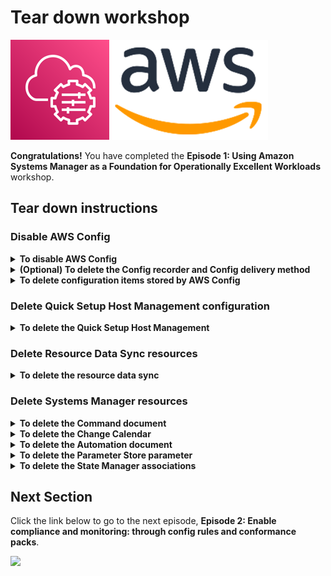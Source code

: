 # Tear down workshop

![](media/ssm-aws-logo.png)

**Congratulations!** You have completed the **Episode 1: Using Amazon Systems Manager as a Foundation for Operationally Excellent Workloads** workshop.

## Tear down instructions

### Disable AWS Config

<details>
<summary><b>To disable AWS Config</b></summary><p>

1. Open the AWS Systems Manager console at https://console.aws.amazon.com/systems-manager/.
1. In the navigation pane, choose [**Quick Setup**](https://console.aws.amazon.com/systems-manager/quick-setup).
1. Choose the **Config Recording** configuration created previously, choose **Actions**, and choose **Delete Configuration**.

    1. Choose **Remove all OUs and Regions**.
    1. This process will take a few moments to complete, once complete proceed with the next step.

1. Choose the **Config Recording** configuration, choose **Actions**, and choose **Delete configuration**.

    1. In the **Delete Configuration** window, type **delete**, and choose **Delete**.
    
After the configuration has successfully been removed. Proceed with the next steps.

1. Open the AWS Config console at https://console.aws.amazon.com/config.
1. In the navigation pane, choose [**Settings**](https://console.aws.amazon.com/config/home#/settings).
1. Choose **Edit**.
1. Uncheck **Enable recording** and choose **Save**.

    ![](/media/config-disable-recording.png)
    
1. You will then be returned to the AWS Config settings page where you should see **Recording is off** under **Recorder**.

    ![](/media/config-recorder-off.png)
</p></details>

<details>
<summary><b>(Optional) To delete the Config recorder and Config delivery method</b></summary><p>

To delete the Config recorder and Config delivery channel, perform the following steps using AWS CloudShell:

From the AWS Management Console, you can launch AWS CloudShell by choosing the following options available on the navigation bar:

1. Choose the AWS CloudShell icon.
1. Start typing "cloudshell" in Search box and then choose the CloudShell option.

    ![](https://docs.aws.amazon.com/cloudshell/latest/userguide/images/launch_options.png)

1. To delete the Config recorder, enter the following command:
    
    ```aws configservice delete-configuration-recorder --configuration-recorder-name default```

1. To delete the Config delivery channel, enter the following command:

    ```aws configservice delete-delivery-channel --delivery-channel-name default```
    
1. Return to the AWS Config console to confirm Config is no longer enabled. If you see the **Set up AWS Config** page, then Config has successfully been disabled.

</p></details>

<details>
<summary><b>To delete configuration items stored by AWS Config</b></summary><p>

1. Open the Amazon S3 console at https://s3.console.aws.amazon.com/s3.
1. Choose the S3 bucket created by Quick Setup. The name will be similar to ```aws-quick-setup-config-recording-123456789012-z5ajl```.
1. Choose **Empty**.

    1. On the **Empty bucket** page, type **permanently delete** to confirm deletion of the objects in the S3 bucket.
    1. Choose **Empty**.

1. Choose the S3 bucket created by Quick Setup. The name will be similar to ```aws-quick-setup-config-recording-123456789012-z5ajl```.
1. Choose **Delete**.
    
    1. On the **Delete bucket** page, type the name of the S3 bucket to confirm deletion of the S3 bucket.
    1. Choose **Delete bucket**.

</p></details>



### Delete Quick Setup Host Management configuration

<details>
<summary><b>To delete the Quick Setup Host Management</b></summary><p>

1. Open the AWS Systems Manager console at https://console.aws.amazon.com/systems-manager/.
1. In the navigation pane, choose [**Quick Setup**](https://console.aws.amazon.com/systems-manager/quick-setup).
1. Choose the **Host Management** configuration created previously, choose **Actions**, and choose **Delete Configuration**.

    1. Choose **Remove all OUs and Regions**.
    1. This process will take a few moments to complete, once complete proceed with the next step.

1. Choose the **Host Management** configuration, choose **Actions**, and choose **Delete configuration**.

    1. In the **Delete Configuration** window, type **delete**, and choose **Delete**.
    
</p></details>

### Delete Resource Data Sync resources

<details>
<summary><b>To delete the resource data sync</b></summary><p>

1. Open the Resource Data Sync console at https://console.aws.amazon.com/systems-manager/managed-instances/resource-data-sync.
1. Choose the resource data sync **YOURNAME-inventory-s3-sync** and choose **Delete**.
1. In the **Delete resource data sync** window, choose **Delete resource data sync**. 

**To delete the S3 bucket created for the resource data sync**

1. Open the Amazon S3 console at https://s3.console.aws.amazon.com/s3.
1. Choose the S3 bucket **YOURFIRSTNAME-sm-workshop** and choose **Empty**.

    1. On the **Empty bucket** page, type **permanently delete** to confirm deletion of the objects in the S3 bucket.
    1. Choose **Empty**.

1. Choose the S3 bucket **YOURFIRSTNAME-sm-workshop** and choose **Delete**.
    
    1. On the **Delete bucket** page, type the name of the S3 bucket to confirm deletion of the S3 bucket.
    1. Choose **Delete bucket**.
    
</p></details>

### Delete Systems Manager resources

<details>
<summary><b>To delete the Command document</b></summary><p>

1. Open the AWS Systems Manager console at https://console.aws.amazon.com/systems-manager/.
1. In the navigation pane, choose [**Documents**](https://console.aws.amazon.com/systems-manager/documents).
1. Choose the **Owned by me** tab.
1. Choose the document **org-install-app**, choose **Actions**, and choose **Delete document**.
1. In the **Delete document** window, choose **Delete**.

</p></details>

<details>
<summary><b>To delete the Change Calendar</b></summary><p>

1. Open the AWS Systems Manager console at https://console.aws.amazon.com/systems-manager/.
1. In the navigation pane, choose [**Change Calendar**](https://console.aws.amazon.com/systems-manager/change-calendar/).
1. Choose the calendar **YOURNAME-cal-open** and choose **Delete**.
1. In the **Delete calendar** window, choose **Delete**.

</p></details>

<details>
<summary><b>To delete the Automation document</b></summary><p>

1. Open the AWS Systems Manager console at https://console.aws.amazon.com/systems-manager/.
1. In the navigation pane, choose [**Documents**](https://console.aws.amazon.com/systems-manager/documents).
1. Choose the **Owned by me** tab.
1. Choose the document **yourname-stop-instances-check-calendar**, choose **Actions**, and choose **Delete document**.
1. In the **Delete document** window, choose **Delete**.

</p></details>

<details>
<summary><b>To delete the Parameter Store parameter</b></summary><p>

1. Open the AWS Systems Manager console at https://console.aws.amazon.com/systems-manager/.
1. In the navigation pane, choose [**Parameter Store**](https://console.aws.amazon.com/systems-manager/parameters).
1. Choose the parameter **CloudWatchAgent-AmazonLinux** and choose **Delete**.
1. In the **Delete parameters** window, choose **Delete parameters**.

</p></details>

<details>
<summary><b>To delete the State Manager associations</b></summary><p>

1. Open the Systems Manager console at https://console.aws.amazon.com/systems-manager/.
1. In the navigation pane, choose [**State Manager**](https://console.aws.amazon.com/systems-manager/state-manager).
1. Choose the radio button next to the association named **CloudWatchAgent-Install** and choose **Delete**.
1. In the **Delete association** window, choose **Delete**.
1. Repeat this process for the association named **CloudWatchAgent-Configure**.

</p></details>

## Next Section

Click the link below to go to the next episode, **Episode 2:  Enable compliance and monitoring: through config rules and conformance packs**.

[![](media/.png)](/episode-02-step-01.md)